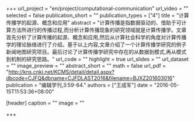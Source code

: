 +++
url_project = "en/project/computational-communication"
url_video = ""
selected = false
publication_short = ""
publication_types = ["4"]
title = "计算传播学的起源、概念和应用"
abstract = "计算传播是指数据驱动的、借助于可计算方法所进行的传播过程,而分析计算传播现象的研究领域就是计算传播学。文章首先分析了计算传播的起源、概念和应用,然后从计算社会科学的角度对计算传播学的理论脉络进行了介绍。基于以上内容,文章介绍了一个计算传播学研究的例子新闻地图研究项目。最后讨论了计算传播学研究中存在的从数据到模式,再从模式到机制的研究思路。"
url_code = ""
highlight = true
url_slides = ""
url_dataset = ""
image_preview = ""
abstract_short = ""
math = false
url_pdf = "http://kns.cnki.net/KCMS/detail/detail.aspx?dbcode=CJFQ&dbname=CJFDLAST2016&filename=BJXZ201603016"
publication = "编辑学刊,3:59-64."
authors = ["王成军"]
date = "2016-05-15T11:53:36+08:00"

[header]
  caption = ""
  image = ""

+++

